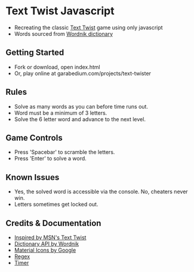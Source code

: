 # Text Twist Javascript
- Recreating the classic [Text Twist](http://zone.msn.com/en/texttwist/) game using only javascript
- Words sourced from [Wordnik dictionary](http://developer.wordnik.com/docs.html)

## Getting Started
- Fork or download, open index.html
- Or, play online at garabedium.com/projects/text-twister

## Rules
- Solve as many words as you can before time runs out.
- Word must be a minimum of 3 letters.
- Solve the 6 letter word and advance to the next level.

## Game Controls
- Press 'Spacebar' to scramble the letters.
- Press 'Enter' to solve a word.

## Known Issues
- Yes, the solved word is accessible via the console. No, cheaters never win.
- Letters sometimes get locked out.

## Credits & Documentation
- [Inspired by MSN's Text Twist](http://zone.msn.com/en/texttwist/)
- [Dictionary API by Wordnik](http://developer.wordnik.com/docs.html)
- [Material Icons by Google](https://design.google.com/icons/)
- [Regex](http://stackoverflow.com/questions/23476532/check-if-string-contains-only-letters-in-javascript)
- [Timer](http://stackoverflow.com/questions/20618355/the-simplest-possible-javascript-countdown-timer)